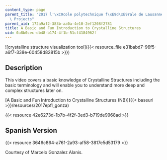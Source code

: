 ```yaml
---
content_type: page
parent_title: "2017 l'\xC9cole polytechnique f\xE9d\xE9rale de Lausanne (EPFL) Student\
  \ Projects"
parent_uid: 172a9af2-383b-aa0a-4e10-2ef1208f2781
title: A Basic and Fun Introduction to Crystalline Structures
uid: 0a8b0cec-db48-b174-4f1b-51cf4184962f
---
```


![crystalline structure visualization tool]({{< resource_file e31babd7-96f5-a6f7-338e-60458d82815b >}})

Description
-----------

This video covers a basic knowledge of Crystalline Structures including the basic terminology and will enable you to understand more deep and complex structures later on.

[A Basic and Fun Introduction to Crystalline Structures (NB)]({{< baseurl >}}/resources/2017epfl_gonza)

{{< resource 42e6273d-1b7b-4f2f-3ed3-b719de9968ad >}}

Spanish Version
---------------

{{< resource 3646c864-a761-2a93-af58-3817e5d53179 >}}

Courtesy of Marcelo Gonzalez Alanis.